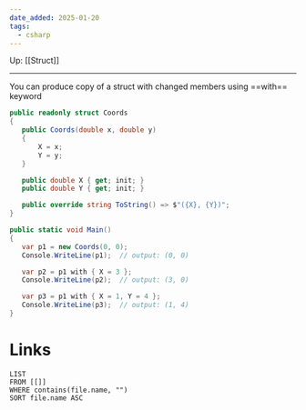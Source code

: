 ```yaml
---
date_added: 2025-01-20
tags:
  - csharp
---
```

Up: [[Struct]]
___
 You can produce copy of a struct with changed members using ==with== keyword
 ```cs
 public readonly struct Coords
{
    public Coords(double x, double y)
    {
        X = x;
        Y = y;
    }

    public double X { get; init; }
    public double Y { get; init; }

    public override string ToString() => $"({X}, {Y})";
}

public static void Main()
{
    var p1 = new Coords(0, 0);
    Console.WriteLine(p1);  // output: (0, 0)

    var p2 = p1 with { X = 3 };
    Console.WriteLine(p2);  // output: (3, 0)

    var p3 = p1 with { X = 1, Y = 4 };
    Console.WriteLine(p3);  // output: (1, 4)
}
```
# Links
```dataview
LIST
FROM [[]]
WHERE contains(file.name, "")
SORT file.name ASC
```

